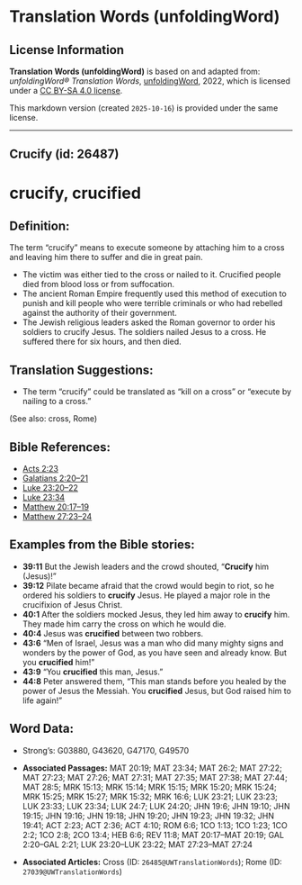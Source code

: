 # Translation Words (unfoldingWord)

## License Information

**Translation Words (unfoldingWord)** is based on and adapted from: _unfoldingWord® Translation Words_, [unfoldingWord](https://unfoldingword.org/utw), 2022, which is licensed under a [CC BY-SA 4.0 license](https://creativecommons.org/licenses/by-sa/4.0/legalcode.en).

This markdown version (created `2025-10-16`) is provided under the same license.



--------------------------------

## Crucify (id: 26487)

crucify, crucified
==================

Definition:
-----------

The term “crucify” means to execute someone by attaching him to a cross and leaving him there to suffer and die in great pain.

* The victim was either tied to the cross or nailed to it. Crucified people died from blood loss or from suffocation.
* The ancient Roman Empire frequently used this method of execution to punish and kill people who were terrible criminals or who had rebelled against the authority of their government.
* The Jewish religious leaders asked the Roman governor to order his soldiers to crucify Jesus. The soldiers nailed Jesus to a cross. He suffered there for six hours, and then died.

Translation Suggestions:
------------------------

* The term “crucify” could be translated as “kill on a cross” or “execute by nailing to a cross.”

(See also: cross, Rome)

Bible References:
-----------------

* [Acts 2:23](https://ref.ly/Acts2:23)
* [Galatians 2:20–21](https://ref.ly/Gal2:20-Gal2:21)
* [Luke 23:20–22](https://ref.ly/Luke23:20-Luke23:22)
* [Luke 23:34](https://ref.ly/Luke23:34)
* [Matthew 20:17–19](https://ref.ly/Matt20:17-Matt20:19)
* [Matthew 27:23–24](https://ref.ly/Matt27:23-Matt27:24)

Examples from the Bible stories:
--------------------------------

* **39:11** But the Jewish leaders and the crowd shouted, “**Crucify** him (Jesus)!”
* **39:12** Pilate became afraid that the crowd would begin to riot, so he ordered his soldiers to **crucify** Jesus. He played a major role in the crucifixion of Jesus Christ.
* **40:1** After the soldiers mocked Jesus, they led him away to **crucify** him. They made him carry the cross on which he would die.
* **40:4** Jesus was **crucified** between two robbers.
* **43:6** “Men of Israel, Jesus was a man who did many mighty signs and wonders by the power of God, as you have seen and already know. But you **crucified** him!”
* **43:9** “You **crucified** this man, Jesus.”
* **44:8** Peter answered them, “This man stands before you healed by the power of Jesus the Messiah. You **crucified** Jesus, but God raised him to life again!”

Word Data:
----------

* Strong’s: G03880, G43620, G47170, G49570

* **Associated Passages:** MAT 20:19; MAT 23:34; MAT 26:2; MAT 27:22; MAT 27:23; MAT 27:26; MAT 27:31; MAT 27:35; MAT 27:38; MAT 27:44; MAT 28:5; MRK 15:13; MRK 15:14; MRK 15:15; MRK 15:20; MRK 15:24; MRK 15:25; MRK 15:27; MRK 15:32; MRK 16:6; LUK 23:21; LUK 23:23; LUK 23:33; LUK 23:34; LUK 24:7; LUK 24:20; JHN 19:6; JHN 19:10; JHN 19:15; JHN 19:16; JHN 19:18; JHN 19:20; JHN 19:23; JHN 19:32; JHN 19:41; ACT 2:23; ACT 2:36; ACT 4:10; ROM 6:6; 1CO 1:13; 1CO 1:23; 1CO 2:2; 1CO 2:8; 2CO 13:4; HEB 6:6; REV 11:8; MAT 20:17–MAT 20:19; GAL 2:20–GAL 2:21; LUK 23:20–LUK 23:22; MAT 27:23–MAT 27:24
* **Associated Articles:** Cross (ID: `26485@UWTranslationWords`); Rome (ID: `27039@UWTranslationWords`)

